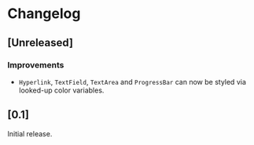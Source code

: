 # Changelog

## [Unreleased]

### Improvements

- `Hyperlink`, `TextField`, `TextArea` and `ProgressBar` can now be styled via looked-up color variables.

## [0.1]

Initial release.
